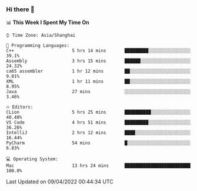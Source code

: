 ### Hi there 👋


<!--START_SECTION:waka-->
📊 **This Week I Spent My Time On** 

```text
⌚︎ Time Zone: Asia/Shanghai

💬 Programming Languages: 
C++                      5 hrs 14 mins       █████████░░░░░░░░░░░░░░░░   39.1% 
Assembly                 3 hrs 15 mins       ██████░░░░░░░░░░░░░░░░░░░   24.32% 
ca65 assembler           1 hr 12 mins        ██░░░░░░░░░░░░░░░░░░░░░░░   9.01% 
XML                      1 hr 11 mins        ██░░░░░░░░░░░░░░░░░░░░░░░   8.95% 
Java                     27 mins             ░░░░░░░░░░░░░░░░░░░░░░░░░   3.46%

🔥 Editors: 
CLion                    5 hrs 25 mins       ██████████░░░░░░░░░░░░░░░   40.48% 
VS Code                  4 hrs 51 mins       █████████░░░░░░░░░░░░░░░░   36.26% 
IntelliJ                 2 hrs 12 mins       ████░░░░░░░░░░░░░░░░░░░░░   16.44% 
PyCharm                  54 mins             █░░░░░░░░░░░░░░░░░░░░░░░░   6.83%

💻 Operating System: 
Mac                      13 hrs 24 mins      █████████████████████████   100.0%

```


 Last Updated on 09/04/2022 00:44:34 UTC
<!--END_SECTION:waka-->

<!--
**SillyPasty/SillyPasty** is a ✨ _special_ ✨ repository because its `README.md` (this file) appears on your GitHub profile.

Here are some ideas to get you started:

- 🔭 I’m currently working on ...
- 🌱 I’m currently learning ...
- 👯 I’m looking to collaborate on ...
- 🤔 I’m looking for help with ...
- 💬 Ask me about ...
- 📫 How to reach me: ...
- 😄 Pronouns: ...
- ⚡ Fun fact: ...
-->


